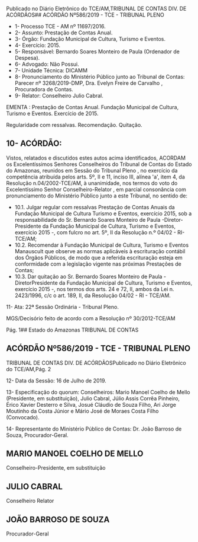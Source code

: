 Publicado  no  Diário  Eletrônico do TCE/AM,TRIBUNAL DE CONTAS DIV. DE ACÓRDÃOS## ACÓRDÃO Nº586/2019 - TCE - TRIBUNAL PLENO

- 1- Processo TCE - AM nº 11697/2016.
- 2- Assunto: Prestação de Contas Anual.
- 3- Órgão: Fundação Municipal de Cultura, Turismo e Eventos.
- 4- Exercício: 2015.
- 5- Responsável: Bernardo Soares Monteiro de Paula (Ordenador de Despesa).
- 6- Advogado: Não Possui.
- 7- Unidade Técnica: DICAMM
- 8- Pronunciamento  do  Ministério  Público  junto  ao  Tribunal  de  Contas: Parecer  nº 3268/2019-DMP, Dra. Evelyn Freire de Carvalho , Procuradora de Contas.
- 9- Relator: Conselheiro Julio Cabral.

EMENTA : Prestação  de  Contas  Anual.  Fundação Municipal de Cultura, Turismo e Eventos. Exercício de 2015.

Regularidade com ressalvas. Recomendação. Quitação.

## 10-  ACÓRDÃO:

Vistos, relatados e discutidos estes autos acima identificados, ACORDAM os Excelentíssimos Senhores Conselheiros do Tribunal de Contas do Estado do Amazonas, reunidos em Sessão do Tribunal Pleno , no exercício da competência atribuída pelos arts. 5º, II e 11, inciso III, alínea 'a', item 4, da Resolução n.04/2002-TCE/AM, à unanimidade, nos termos do voto do Excelentíssimo Senhor Conselheiro-Relator , em parcial consonância com pronunciamento do Ministério Público junto a este Tribunal, no sentido de:

- 10.1. Julgar regular com  ressalvas Prestação de Contas  Anuais  da Fundação Municipal de Cultura Turismo e Eventos, exercício 2015, sob a  responsabilidade  do Sr.  Bernardo  Soares  Monteiro  de  Paula -Diretor-Presidente da Fundação  Municipal  de  Cultura, Turismo  e Eventos,  exercício  2015  -,  com  fulcro  no  art.  5º,  II  da  Resolução  n.º 04/02 - RI-TCE/AM;
- 10.2. Recomendar à  Fundação  Municipal  de  Cultura, Turismo  e  Eventos  Manauscult que observe as normas aplicáveis à escrituração contábil dos  Órgãos  Públicos, de  modo  que  a  referida   escrituração esteja  em conformidade  com  a  legislação  vigente  nas  próximas  Prestações  de Contas;
- 10.3. Dar quitação ao Sr.  Bernardo  Soares  Monteiro  de  Paula -  DiretorPresidente  da  Fundação  Municipal  de  Cultura,  Turismo  e  Eventos, exercício  2015  -, nos  termos  dos  arts.  24  e  72,  II,  ambos  da  Lei  n. 2423/1996, c/c o art. 189, II, da Resolução 04/02 - RI - TCE/AM.

11-  Ata: 22ª Sessão Ordinária - Tribunal Pleno.

MGS/Decisório feito de acordo com a Resolução nº 30/2012-TCE/AM

Pág. 1## Estado do Amazonas TRIBUNAL DE CONTAS

## ACÓRDÃO Nº586/2019 - TCE - TRIBUNAL PLENO

TRIBUNAL DE CONTAS DIV. DE ACÓRDÃOSPublicado  no  Diário  Eletrônico do TCE/AM,Pág. 2

12-  Data da Sessão: 16 de Julho de 2019.

13-  Especificação do quorum: Conselheiros: Mario Manoel Coelho de Mello (Presidente,  em  substituição),  Julio  Cabral,  Júlio  Assis  Corrêa  Pinheiro,  Érico  Xavier Desterro e Silva, Josué Cláudio de Souza Filho, Ari Jorge Moutinho da Costa Júnior e Mário José de Moraes Costa Filho (Convocado).

14-  Representante  do  Ministério  Público  de  Contas: Dr. João  Barroso  de  Souza, Procurador-Geral.

## MARIO MANOEL COELHO DE MELLO

Conselheiro-Presidente, em substituição

## JULIO CABRAL

Conselheiro Relator

## JOÃO BARROSO DE SOUZA

Procurador-Geral